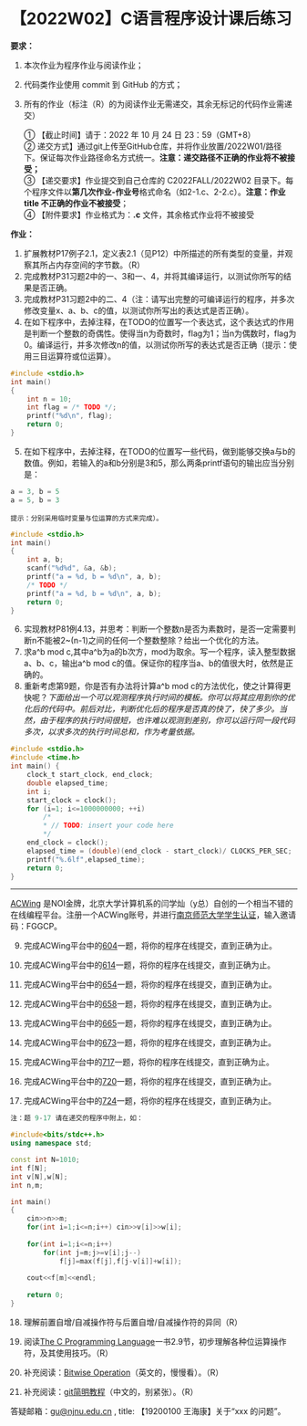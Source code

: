 # 【2022W02】C语言程序设计课后练习 
**要求：** 
1. 本次作业为程序作业与阅读作业； 
2. 代码类作业使用 commit 到 GitHub 的方式； 
3. 所有的作业（标注（R）的为阅读作业无需递交，其余无标记的代码作业需递交）

	① 【截止时间】请于：2022 年 10 月 24 日 23：59（GMT+8）  
	② 递交方式】通过git上传至GitHub仓库，并将作业放置/2022W01/路径下。保证每次作业路径命名方式统一。**注意：递交路径不正确的作业将不被接受；**  
	③ 【递交要求】作业提交到自己仓库的 C2022FALL/2022W02 目录下。每个程序文件以**第几次作业-作业号**格式命名（如2-1.c、2-2.c）。**注意：作业 title 不正确的作业不被接受**；  
	④ 【附件要求】作业格式为：**.c** 文件，其余格式作业将不被接受

**作业：** 
1. 扩展教材P17例子2.1，定义表2.1（见P12）中所描述的所有类型的变量，并观察其所占内存空间的字节数。（R）
2. 完成教材P31习题2中的一、3和一、4，并将其编译运行，以测试你所写的结果是否正确。
3. 完成教材P31习题2中的二、4（注：请写出完整的可编译运行的程序，并多次修改变量x、a、b、c的值，以测试你所写出的表达式是否正确）。
4. 在如下程序中，去掉注释，在TODO的位置写一个表达式，这个表达式的作用是判断一个整数的奇偶性。使得当n为奇数时，flag为1；当n为偶数时，flag为0。编译运行，并多次修改n的值，以测试你所写的表达式是否正确（提示：使用三目运算符或位运算）。
```c
#include <stdio.h>
int main()
{
    int n = 10;
    int flag = /* TODO */;
    printf("%d\n", flag);
    return 0;
}
```
5. 在如下程序中，去掉注释，在TODO的位置写一些代码，做到能够交换a与b的数值。例如，若输入的a和b分别是3和5，那么两条printf语句的输出应当分别是：
```c
a = 3, b = 5
a = 5, b = 3
```
	提示：分别采用临时变量与位运算的方式来完成）。
```c
#include <stdio.h>
int main()
{
    int a, b;
    scanf("%d%d", &a, &b);
    printf("a = %d, b = %d\n", a, b);
    /* TODO */
    printf("a = %d, b = %d\n", a, b);
    return 0;
}
```
6. 实现教材P81例4.13，并思考：判断一个整数n是否为素数时，是否一定需要判断n不能被2~(n-1)之间的任何一个整数整除？给出一个优化的方法。
7. 求a^b mod c,其中a^b为a的b次方，mod为取余。写一个程序，读入整型数据a、b、c，输出a^b mod c的值。保证你的程序当a、b的值很大时，依然是正确的。
8. 重新考虑第9题，你是否有办法将计算a^b mod c的方法优化，使之计算得更快呢？*下面给出一个可以观测程序执行时间的模板。你可以将其应用到你的优化后的代码中。前后对比，判断优化后的程序是否真的快了，快了多少。当然，由于程序的执行时间很短，也许难以观测到差别，你可以运行同一段代码多次，以求多次的执行时间总和，作为考量依据。*
```c
#include <stdio.h>
#include <time.h>
int main() {
	clock_t start_clock, end_clock;
	double elapsed_time;
	int i;
	start_clock = clock();
	for (i=1; i<=1000000000; ++i)
		/*
		* // TODO: insert your code here
		*/
	end_clock = clock();
	elapsed_time = (double)(end_clock - start_clock)/ CLOCKS_PER_SEC;
	printf("%.6lf",elapsed_time);
	return 0;
}
```

---
[ACWing](https://www.acwing.com) 是NOI金牌，北京大学计算机系的闫学灿（y总）自创的一个相当不错的在线编程平台。注册一个ACWing账号，并进行[南京师范大学学生认证](https://www.acwing.com/user/security/school_verify/ac_stars/)，输入邀请码：FGGCP。

9. 完成ACWing平台中的[604](https://www.acwing.com/problem/content/606/)一题，将你的程序在线提交，直到正确为止。

10. 完成ACWing平台中的[614](https://www.acwing.com/problem/content/616/)一题，将你的程序在线提交，直到正确为止。

11. 完成ACWing平台中的[654](https://www.acwing.com/problem/content/656/)一题，将你的程序在线提交，直到正确为止。

12. 完成ACWing平台中的[658](https://www.acwing.com/problem/content/660/)一题，将你的程序在线提交，直到正确为止。

13. 完成ACWing平台中的[665](https://www.acwing.com/problem/content/667/)一题，将你的程序在线提交，直到正确为止。

14. 完成ACWing平台中的[673](https://www.acwing.com/problem/content/673/)一题，将你的程序在线提交，直到正确为止。

15. 完成ACWing平台中的[717](https://www.acwing.com/problem/content/719/)一题，将你的程序在线提交，直到正确为止。

16. 完成ACWing平台中的[720](https://www.acwing.com/problem/content/722/)一题，将你的程序在线提交，直到正确为止。

17. 完成ACWing平台中的[724](https://www.acwing.com/problem/content/726/)一题，将你的程序在线提交，直到正确为止。

```cpp
注：题 9-17 请在递交的程序中附上，如：

#include<bits/stdc++.h>
using namespace std;

const int N=1010;
int f[N];
int v[N],w[N];
int n,m;

int main()
{
    cin>>n>>m;
    for(int i=1;i<=n;i++) cin>>v[i]>>w[i];
    
    for(int i=1;i<=n;i++)
        for(int j=m;j>=v[i];j--)
            f[j]=max(f[j],f[j-v[i]]+w[i]);
            
    cout<<f[m]<<endl;
    
    return 0;
}
```


18. 理解前置自增/自减操作符与后置自增/自减操作符的异同（R）

19. 阅读[The C Programming Language](https://github.com/njnucsta/C2018FALL/blob/master/book/TCPL_2rd_EN.pdf)一书2.9节，初步理解各种位运算操作符，及其使用技巧。（R）

20. 补充阅读：[Bitwise Operation]( https://en.wikipedia.org/wiki/Bitwise_operation)（英文的，慢慢看）。（R）

21. 补充阅读：[git简明教程](https://www.liaoxuefeng.com/wiki/0013739516305929606dd18361248578c67b8067c8c017b000)（中文的，别紧张）。（R）

答疑邮箱：gu@njnu.edu.cn , title: 【19200100 王海康】关于“xxx 的问题”。